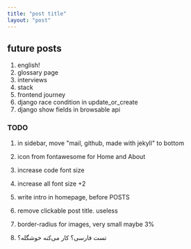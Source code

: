 ```yaml
---
title: "post title"
layout: "post"
---
```


## future posts
1. english!
2. glossary page
3. interviews
4. stack
5. frontend journey
6. django race condition in update_or_create
7. django show fields in browsable api

### TODO
1. in sidebar, move "mail, github, made with jekyll" to bottom
2. icon from fontawesome for Home and About
3. increase code font size
4. increase all font size +2
5. write intro in homepage, before POSTS
6. remove clickable post title. useless
7. border-radius for images, very small maybe 3%

8. تست فارسی؟ کار می‌کنه خوشگله؟
